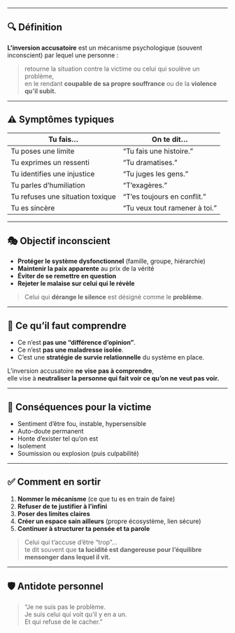 
---
## 🔍 Définition

**L'inversion accusatoire** est un mécanisme psychologique (souvent inconscient) par lequel une personne :

> retourne la situation contre la victime ou celui qui soulève un problème,  
> en le rendant **coupable de sa propre souffrance** ou de la **violence qu’il subit.**

---
## ⚠️ Symptômes typiques

| Tu fais…                         | On te dit…                    |
| -------------------------------- | ----------------------------- |
| Tu poses une limite              | “Tu fais une histoire.”       |
| Tu exprimes un ressenti          | “Tu dramatises.”              |
| Tu identifies une injustice      | “Tu juges les gens.”          |
| Tu parles d’humiliation          | “T’exagères.”                 |
| Tu refuses une situation toxique | “T’es toujours en conflit.”   |
| Tu es sincère                    | “Tu veux tout ramener à toi.” |

---
## 🎭 Objectif inconscient

- **Protéger le système dysfonctionnel** (famille, groupe, hiérarchie)
- **Maintenir la paix apparente** au prix de la vérité
- **Éviter de se remettre en question**
- **Rejeter le malaise sur celui qui le révèle**

> Celui qui **dérange le silence** est désigné comme le **problème**.

---
## 🧠 Ce qu’il faut comprendre

- Ce n’est **pas une “différence d’opinion”**.
- Ce n’est **pas une maladresse isolée**.
- C’est une **stratégie de survie relationnelle** du système en place.

L’inversion accusatoire **ne vise pas à comprendre**,  
elle vise à **neutraliser la personne qui fait voir ce qu’on ne veut pas voir.**

---
## 🧱 Conséquences pour la victime

- Sentiment d’être fou, instable, hypersensible
- Auto-doute permanent
- Honte d’exister tel qu’on est
- Isolement
- Soumission ou explosion (puis culpabilité)

---
## ✅ Comment en sortir

1. **Nommer le mécanisme** (ce que tu es en train de faire)
2. **Refuser de te justifier à l’infini**
3. **Poser des limites claires**
4. **Créer un espace sain ailleurs** (propre écosystème, lien sécure)
5. **Continuer à structurer ta pensée et ta parole**

> Celui qui t’accuse d’être “trop”…  
> te dit souvent que **ta lucidité est dangereuse pour l’équilibre mensonger dans lequel il vit.**

---
## 🛡️ Antidote personnel

> “Je ne suis pas le problème.  
> Je suis celui qui voit qu’il y en a un.  
> Et qui refuse de le cacher.”